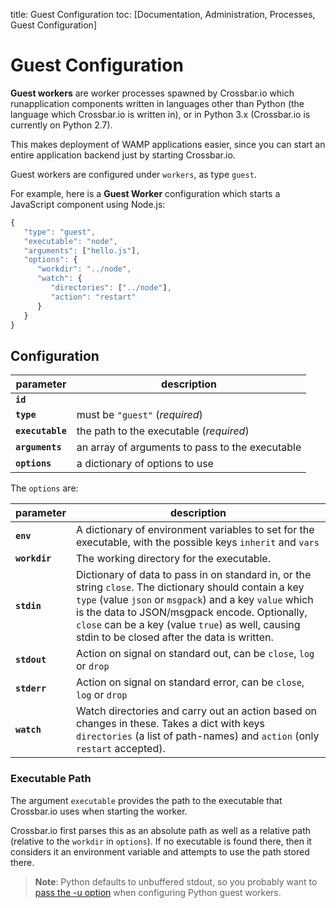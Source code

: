 title: Guest Configuration
toc: [Documentation, Administration, Processes, Guest Configuration]

# Guest Configuration

**Guest workers** are worker processes spawned by Crossbar.io which runapplication components written in languages other than Python (the language which Crossbar.io is written in), or in Python 3.x (Crossbar.io is currently on Python 2.7).

This makes deployment of WAMP applications easier, since you can start an entire application backend just by starting Crossbar.io.

Guest workers are configured under `workers`, as type `guest`.

For example, here is a **Guest Worker** configuration which starts a JavaScript component using Node.js:

```javascript
{
   "type": "guest",
   "executable": "node",
   "arguments": ["hello.js"],
   "options": {
      "workdir": "../node",
      "watch": {
         "directories": ["../node"],
         "action": "restart"
      }
   }
}
```



## Configuration

parameter | description
---|---
**`id`** |
**`type`** | must be `"guest"` (*required*)
**`executable`** | the path to the executable (*required*)
**`arguments`** | an array of arguments to pass to the executable
**`options`** | a dictionary of options to use

The `options` are:

parameter | description
---|---
**`env`** | A dictionary of environment variables to set for the executable, with the possible keys `inherit` and `vars`
**`workdir`** |  The working directory for the executable.
**`stdin`** | Dictionary of data to pass in on standard in, or the string `close`. The dictionary should contain a key `type` (value `json` or `msgpack`) and a key `value` which is the data to JSON/msgpack encode. Optionally, `close` can be a key (value `true`) as well, causing stdin to be closed after the data is written.
**`stdout`** | Action on signal on standard out, can be `close`, `log` or `drop`
**`stderr`** | Action on signal on standard error, can be `close`, `log` or `drop`
**`watch`** |  Watch directories and carry out an action based on changes in these. Takes a dict with keys `directories` (a list of path-names) and `action` (only `restart` accepted).

### Executable Path

The argument `executable` provides the path to the executable that Crossbar.io uses when starting the worker.

Crossbar.io first parses this as an absolute path as well as a relative path (relative to the `workdir` in `options`). If no executable is found there, then it considers it an environment variable and attempts to use the path stored there.

> **Note**: Python defaults to unbuffered stdout, so you probably want to [pass the -u option](https://docs.python.org/3/using/cmdline.html#cmdoption-u) when configuring Python guest workers.
